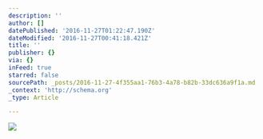```yaml
---
description: ''
author: []
datePublished: '2016-11-27T01:22:47.190Z'
dateModified: '2016-11-27T00:41:18.421Z'
title: ''
publisher: {}
via: {}
inFeed: true
starred: false
sourcePath: _posts/2016-11-27-4f355aa1-76b3-4a78-b82b-33dc636a9f1a.md
_context: 'http://schema.org'
_type: Article

---
```

![](https://the-grid-user-content.s3-us-west-2.amazonaws.com/f8e7860c-8f31-4a9d-bbc7-39122abbaf4f.jpg)